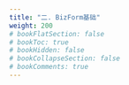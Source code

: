 ```yaml
---
title: "二. BizForm基础"
weight: 200
# bookFlatSection: false
# bookToc: true
# bookHidden: false
# bookCollapseSection: false
# bookComments: true
---
```

